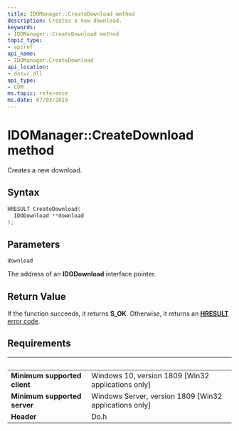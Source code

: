 ```yaml
---
title: IDOManager::CreateDownload method
description: Creates a new download.
keywords:
- IDOManager::CreateDownload method
topic_type:
- apiref
api_name:
- IDOManager.CreateDownload
api_location:
- dosvc.dll
api_type:
- COM
ms.topic: reference
ms.date: 07/03/2019
---
```


# IDOManager::CreateDownload method

Creates a new download.

## Syntax

```cpp
HRESULT CreateDownload(
  IDODownload **download
);
```

## Parameters

`download`

The address of an **IDODownload** interface pointer.

## Return Value

If the function succeeds, it returns **S_OK**. Otherwise, it returns an [**HRESULT**](/windows/desktop/com/structure-of-com-error-codes) [error code](/windows/desktop/com/com-error-codes-10).

## Requirements

| &nbsp; | &nbsp; |
| ---- |:---- |
| **Minimum supported client** | Windows 10, version 1809 \[Win32 applications only\] |
| **Minimum supported server** | Windows Server, version 1809 \[Win32 applications only\] |
| **Header** | Do.h |

